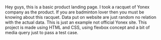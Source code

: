 <p>Hey guys, this is a basic product landing page. I took a racquet of Yonex company as the product. If you are badminton lover then you must be knowing about this racquet. Data put on website are just random no relation with the actual data. This is just an example not official Yonex site. This project is made using HTML and CSS, using flexbox concept and a bit of media query just to pass a test case.</p>
